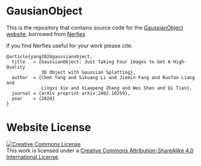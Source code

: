 # GausianObject

This is the repository that contains source code for the [GaussianObject website](https://gaussianobject.github.io), borrowed from [Nerfies](https://nerfies.github.io)

If you find Nerfies useful for your work please cite:

```text
@article{yang2024gaussianobject,
  title   = {GaussianObject: Just Taking Four Images to Get A High-Quality
             3D Object with Gaussian Splatting},
  author  = {Chen Yang and Sikuang Li and Jiemin Fang and Ruofan Liang and
             Lingxi Xie and Xiaopeng Zhang and Wei Shen and Qi Tian},
  journal = {arXiv preprint arXiv:2402.10259},
  year    = {2024}
}
```

# Website License

<a rel="license" href="http://creativecommons.org/licenses/by-sa/4.0/"><img alt="Creative Commons License" style="border-width:0" src="https://i.creativecommons.org/l/by-sa/4.0/88x31.png" /></a><br />This work is licensed under a <a rel="license" href="http://creativecommons.org/licenses/by-sa/4.0/">Creative Commons Attribution-ShareAlike 4.0 International License</a>.
